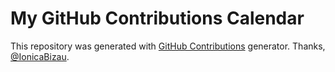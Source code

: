 My GitHub Contributions Calendar
================================
This repository was generated with [GitHub Contributions](https://github.com/IonicaBizau/github-contributions) generator. Thanks, [@IonicaBizau](https://github.com/IonicaBizau). 
 
 
 
 
 
 
 
 
 
 
 
 
 
 
 
 
 
 
 
 
 
 
 
 
 
 
 

